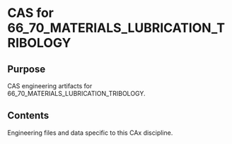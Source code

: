 # CAS for 66_70_MATERIALS_LUBRICATION_TRIBOLOGY

## Purpose
CAS engineering artifacts for 66_70_MATERIALS_LUBRICATION_TRIBOLOGY.

## Contents
Engineering files and data specific to this CAx discipline.
